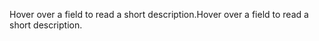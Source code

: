 <span data-ttu-id="4cfb7-101">Hover over a field to read a short description.</span><span class="sxs-lookup"><span data-stu-id="4cfb7-101">Hover over a field to read a short description.</span></span>
